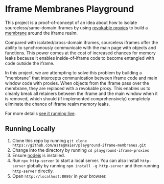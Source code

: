 # Iframe Membranes Playground</h1>

This project is a proof-of-concept of an idea about how to isolate sourceless/same-domain iframes by using [revokable proxies](https://developer.mozilla.org/en-US/docs/Web/JavaScript/Reference/Global_Objects/Proxy/revocable)</a> to build a [membrane](https://tvcutsem.github.io/js-membranes) around the iframe realm.

Compared with isolated/cross-domain iframes, sourceless iframes offer the ability to synchronously communicate with the main page with objects and functions. This power comes at the cost of increased chances for memory leaks because it enables inside-of-iframe code to become entangled with code outside the iframe.

In this project, we are attempting to solve this problem by building a "membrane" that intercepts communication between iframe code and main window code with proxies. When objects from the iframe pass over the membrane, they are replaced with a revokable proxy. This enables us to cleanly break all retainers between the iframe and the main window when it is removed, which should (if implemented comprehensively) completely eliminate the chance of iframe realm memory leaks.

For more details [see it running live](https://astegmaier.github.io/playground-iframe-proxies/).

## Running Locally

1. Clone this repo by running `git clone https://github.com/astegmaier/playground-iframe-membranes.git`
2. Change into the directory by running `cd playground-iframe-proxies`
3. Ensure [nodejs](https://nodejs.org/en/) is installed.
4. Run `npx http-server` to start a local server. You can also install `http-server` globally by running `npm install -g http-server` and then running `http-server` directly.
5. Open `http://localhost:8080/` in your browser.
